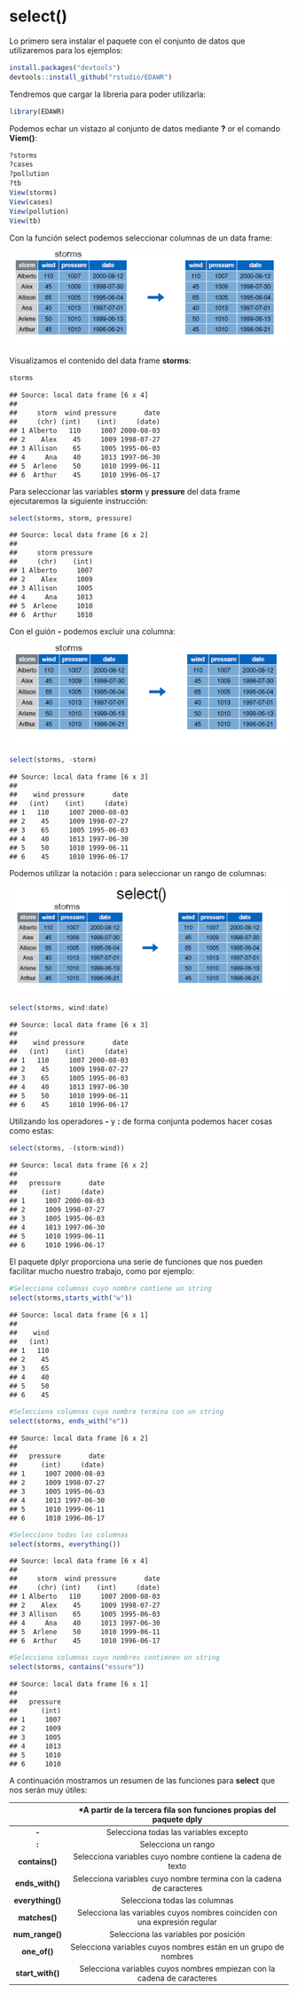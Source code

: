 
# select()

Lo primero sera instalar el paquete con el conjunto de datos que utilizaremos para los ejemplos:  



```r
install.packages("devtools")
devtools::install_github("rstudio/EDAWR")
```


Tendremos que cargar la libreria para poder utilizarla:  



```r
library(EDAWR)
```


Podemos echar un vistazo al conjunto de datos mediante __?__ or el comando __Viem()__:  



```r
?storms
?cases
?pollution
?tb
View(storms)
View(cases)
View(pollution)
View(tb)
```


Con la función select podemos seleccionar columnas de un data frame:  


![](select.PNG)  

Visualizamos el contenido del data frame __storms__:



```r
storms
```

```
## Source: local data frame [6 x 4]
## 
##     storm  wind pressure       date
##     (chr) (int)    (int)     (date)
## 1 Alberto   110     1007 2000-08-03
## 2    Alex    45     1009 1998-07-27
## 3 Allison    65     1005 1995-06-03
## 4     Ana    40     1013 1997-06-30
## 5  Arlene    50     1010 1999-06-11
## 6  Arthur    45     1010 1996-06-17
```

Para seleccionar las variables __storm__ y __pressure__ del data frame ejecutaremos la siguiente instrucción:  


```r
select(storms, storm, pressure)
```

```
## Source: local data frame [6 x 2]
## 
##     storm pressure
##     (chr)    (int)
## 1 Alberto     1007
## 2    Alex     1009
## 3 Allison     1005
## 4     Ana     1013
## 5  Arlene     1010
## 6  Arthur     1010
```


Con el guión __-__ podemos excluir una columna:  


![](select1.PNG)  



```r
select(storms, -storm)
```

```
## Source: local data frame [6 x 3]
## 
##    wind pressure       date
##   (int)    (int)     (date)
## 1   110     1007 2000-08-03
## 2    45     1009 1998-07-27
## 3    65     1005 1995-06-03
## 4    40     1013 1997-06-30
## 5    50     1010 1999-06-11
## 6    45     1010 1996-06-17
```


Podemos utilizar la notación __:__ para seleccionar un rango de columnas:  


![](select2.PNG)  



```r
select(storms, wind:date)
```

```
## Source: local data frame [6 x 3]
## 
##    wind pressure       date
##   (int)    (int)     (date)
## 1   110     1007 2000-08-03
## 2    45     1009 1998-07-27
## 3    65     1005 1995-06-03
## 4    40     1013 1997-06-30
## 5    50     1010 1999-06-11
## 6    45     1010 1996-06-17
```


Utilizando los operadores __-__ y __:__ de forma conjunta  podemos hacer cosas como estas:  



```r
select(storms, -(storm:wind))
```

```
## Source: local data frame [6 x 2]
## 
##   pressure       date
##      (int)     (date)
## 1     1007 2000-08-03
## 2     1009 1998-07-27
## 3     1005 1995-06-03
## 4     1013 1997-06-30
## 5     1010 1999-06-11
## 6     1010 1996-06-17
```


El paquete dplyr proporciona una serie de funciones que nos pueden facilitar mucho nuestro trabajo, como por ejemplo:  



```r
#Selecciona columnas cuyo nombre contiene un string
select(storms,starts_with("w"))
```

```
## Source: local data frame [6 x 1]
## 
##    wind
##   (int)
## 1   110
## 2    45
## 3    65
## 4    40
## 5    50
## 6    45
```



```r
#Selecciona columnas cuyo nombre termina con un string
select(storms, ends_with("e"))
```

```
## Source: local data frame [6 x 2]
## 
##   pressure       date
##      (int)     (date)
## 1     1007 2000-08-03
## 2     1009 1998-07-27
## 3     1005 1995-06-03
## 4     1013 1997-06-30
## 5     1010 1999-06-11
## 6     1010 1996-06-17
```



```r
#Selecciona todas las columnas
select(storms, everything())
```

```
## Source: local data frame [6 x 4]
## 
##     storm  wind pressure       date
##     (chr) (int)    (int)     (date)
## 1 Alberto   110     1007 2000-08-03
## 2    Alex    45     1009 1998-07-27
## 3 Allison    65     1005 1995-06-03
## 4     Ana    40     1013 1997-06-30
## 5  Arlene    50     1010 1999-06-11
## 6  Arthur    45     1010 1996-06-17
```



```r
#Selecciona columnas cuyo nombres contienen un string
select(storms, contains("essure"))
```

```
## Source: local data frame [6 x 1]
## 
##   pressure
##      (int)
## 1     1007
## 2     1009
## 3     1005
## 4     1013
## 5     1010
## 6     1010
```




A continuación mostramos un resumen de las funciones para __select__ que nos serán muy útiles:  



|        | *A partir de la tercera fila son funciones propias del paquete dply |
| :---: | :---: |
| __-__ | Selecciona todas las variables excepto|
| __:__ | Selecciona un rango |
| __contains()__ | Selecciona variables cuyo nombre contiene la cadena de texto |
| __ends_with()__ | Selecciona variables cuyo nombre termina con la cadena de caracteres |
| __everything()__ | Selecciona todas las columnas |
| __matches()__ | Selecciona las variables cuyos nombres coinciden con una expresión regular |
| __num_range()__ | Selecciona las variables por posición |
| __one_of()__ | Selecciona variables cuyos nombres están en un grupo de nombres |
| __start_with()__ | Selecciona variables cuyos nombres empiezan con la cadena de caracteres |









